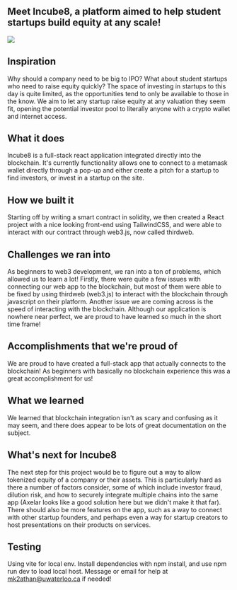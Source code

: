 ## Meet Incube8, a platform aimed to help student startups build equity at any scale!
![](https://d112y698adiu2z.cloudfront.net/photos/production/software_thumbnail_photos/002/483/659/datas/medium.png)
## Inspiration
Why should a company need to be big to IPO? What about student startups who need to raise equity quickly? The space of investing in startups to this day is quite limited, as the opportunities tend to only be available to those in the know. We aim to let any startup raise equity at any valuation they seem fit, opening the potential investor pool to literally anyone with a crypto wallet and internet access. 
## What it does
Incube8 is a full-stack react application integrated directly into the blockchain. It's currently functionality allows one to connect to a metamask wallet directly through a pop-up and either create a pitch for a startup to find investors, or invest in a startup on the site. 
## How we built it
Starting off by writing a smart contract in solidity, we then created a React project with a nice looking front-end using TailwindCSS, and were able to interact with our contract through web3.js, now called thirdweb. 
## Challenges we ran into
As beginners to web3 development, we ran into a ton of problems, which allowed us to learn a lot! Firstly, there were quite a few issues with connecting our web app to the blockchain, but most of them were able to be fixed by using thirdweb (web3.js) to interact with the blockchain through javascript on their platform. Another issue we are coming across is the speed of interacting with the blockchain. Although our application is nowhere near perfect, we are proud to have learned so much in the short time frame!
## Accomplishments that we're proud of
We are proud to have created a full-stack app that actually connects to the blockchain! As beginners with basically no blockchain experience this was a great accomplishment for us!
## What we learned
We learned that blockchain integration isn't as scary and confusing as it may seem, and there does appear to be lots of great documentation on the subject.
## What's next for Incube8
The next step for this project would be to figure out a way to allow tokenized equity of a company or their assets. This is particularly hard as there a number of factors consider, some of which include investor fraud, dilution risk, and how to securely integrate multiple chains into the same app (Axelar looks like a good solution here but we didn't make it that far). There should also be more features on the app, such as a way to connect with other startup founders, and perhaps even a way for startup creators to host presentations on their products on services. 
## Testing
Using vite for local env. Install dependencies with npm install, and use npm run dev to load local host. Message or email for help at mk2athan@uwaterloo.ca if needed!
